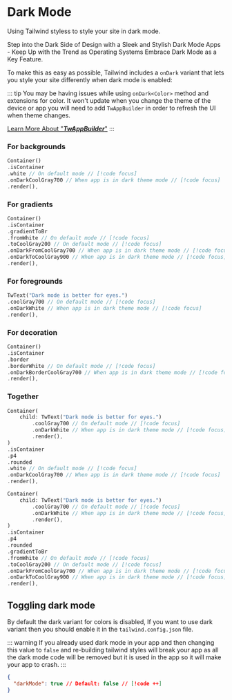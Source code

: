 # Dark Mode

Using Tailwind styless to style your site in dark mode.

Step into the Dark Side of Design with a Sleek and Stylish Dark Mode Apps - Keep Up with the Trend as Operating Systems Embrace Dark Mode as a Key Feature.

To make this as easy as possible, Tailwind includes a `onDark` variant that lets you style your site differently when dark mode is enabled:

::: tip
You may be having issues while using `onDark<Color>` method and extensions for color. It won't update when you change the theme of the device or app you will need to add `TwAppBuilder` in order to refresh the UI when theme changes.

[Learn More About "**_TwAppBuilder_**"](../colors/dark-theme#using-twappbuilder)
:::

### For backgrounds

```dart
Container()
.isContainer
.white // On default mode // [!code focus]
.onDarkCoolGray700 // When app is in dark theme mode // [!code focus]
.render(),
```

### For gradients

```dart
Container()
.isContainer
.gradientToBr
.fromWhite // On default mode // [!code focus]
.toCoolGray200 // On default mode // [!code focus]
.onDarkFromCoolGray700 // When app is in dark theme mode // [!code focus]
.onDarkToCoolGray900 // When app is in dark theme mode // [!code focus]
.render(),
```

### For foregrounds

```dart
TwText("Dark mode is better for eyes.")
.coolGray700 // On default mode // [!code focus]
.onDarkWhite // When app is in dark theme mode // [!code focus]
.render(),
```

### For decoration

```dart
Container()
.isContainer
.border
.borderWhite // On default mode // [!code focus]
.onDarkBorderCoolGray700 // When app is in dark theme mode // [!code focus]
.render(),
```

### Together

```dart
Container(
    child: TwText("Dark mode is better for eyes.")
        .coolGray700 // On default mode // [!code focus]
        .onDarkWhite // When app is in dark theme mode // [!code focus]
        .render(),
)
.isContainer
.p4
.rounded
.white // On default mode // [!code focus]
.onDarkCoolGray700 // When app is in dark theme mode // [!code focus]
.render(),
```

```dart
Container(
    child: TwText("Dark mode is better for eyes.")
        .coolGray700 // On default mode // [!code focus]
        .onDarkWhite // When app is in dark theme mode // [!code focus]
        .render(),
)
.isContainer
.p4
.rounded
.gradientToBr
.fromWhite // On default mode // [!code focus]
.toCoolGray200 // On default mode // [!code focus]
.onDarkFromCoolGray700 // When app is in dark theme mode // [!code focus]
.onDarkToCoolGray900 // When app is in dark theme mode // [!code focus]
.render(),
```

## Toggling dark mode

By default the dark variant for colors is disabled, If you want to use dark variant then you should enable it in the `tailwind.config.json` file.

::: warning
If you already used dark mode in your app and then changing this value to `false` and re-building tailwind styles will break your app as all the dark mode code will be removed but it is used in the app so it will make your app to crash.
:::

```json
{
  "darkMode": true // Default: false // [!code ++]
}
```
